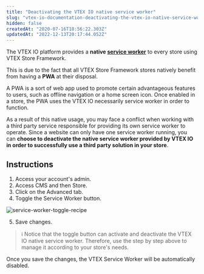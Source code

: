 ```yaml
---
title: "Deactivating the VTEX IO native service worker"
slug: "vtex-io-documentation-deactivating-the-vtex-io-native-service-worker"
hidden: false
createdAt: "2020-07-16T18:56:22.303Z"
updatedAt: "2022-12-13T20:17:44.052Z"
---
```


The VTEX IO platform provides a **native [service worker](https://developers.google.com/web/fundamentals/primers/service-workers)** to every store using VTEX Store Framework.

This is due to the fact that all VTEX Store Framework stores natively benefit from having a **PWA** at their disposal.

A PWA is a sort of web app used to promote certain advantageous features to users, such as offline navigation or a home screen icon. Once enabled in a store, the PWA uses the VTEX IO necessarily service worker in order to function.

As a result of this native usage, you may face a conflict when working with a third party service responsible for providing its own service worker to operate.
Since a website can only have one service worker running, you can **choose to deactivate the native service worker provided by VTEX IO in order to successfully use a third party solution in your store**.

## Instructions

1. Access your account's admin.
2. Access CMS and then Store.
3. Click on the Advanced tab.
4. Toggle the Service Worker button.

![service-worker-toggle-recipe](https://cdn.jsdelivr.net/gh/vtexdocs/dev-portal-content@main/images/vtex-io-documentation-deactivating-the-vtex-io-native-service-worker-0.png)

5. Save changes.

> ℹ️ Notice that the toggle button can activate and deactivate the VTEX IO native service worker. Therefore, use the step by step above to manage it according to your store's needs.

Once you save the changes, the VTEX Service Worker will be automatically disabled.
